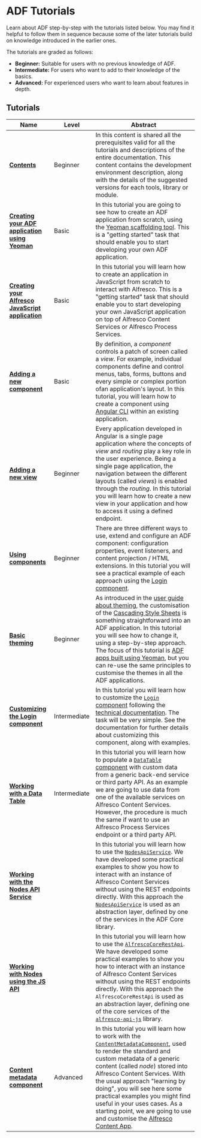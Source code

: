 # ADF Tutorials

Learn about ADF step-by-step with the tutorials listed below.
You may find it helpful to follow them in sequence because some of the
later tutorials build on knowledge introduced in the earlier ones.

The tutorials are graded as follows:

-   **Beginner:** Suitable for users with no previous knowledge of ADF.
-   **Intermediate:** For users who want to add to their knowledge of the basics.
-   **Advanced:** For experienced users who want to learn about features in depth.

## Tutorials

| Name | Level | Abstract |
| -- | -- | -- |
| [**Contents**](preparing-environment.md) | Beginner | In this content is shared all the prerequisites valid for all the tutorials and descriptions of the entire documentation. This content contains the development environment description, along with the details of the suggested versions for each tools, library or module. |
| [**Creating your ADF application using Yeoman**](creating-the-app-using-yeoman.md) | Basic | In this tutorial you are going to see how to create an ADF application from scratch, using the [Yeoman scaffolding tool](http://yeoman.io/). This is a "getting started" task that should enable you to start developing your own ADF application. |
| [**Creating your Alfresco JavaScript application**](creating-javascript-app-using-alfresco-js-api.md) | Basic | In this tutorial you will learn how to create an application in JavaScript from scratch to interact with Alfresco. This is a "getting started" task that should enable you to start developing your own JavaScript application on top of Alfresco Content Services or Alfresco Process Services. |
| [**Adding a new component**](new-component.md) | Basic | By definition, a _component_ controls a patch of screen called a _view_. For example, individual components define and control menus, tabs, forms, buttons and every simple or complex portion ofan application's layout. In this tutorial, you will learn how to create a component using [Angular CLI](https://cli.angular.io/) within an existing application. |
| [**Adding a new view**](new-view.md) | Beginner | Every application developed in Angular is a single page application where the concepts of _view_ and _routing_ play a key role in the user experience. Being a single page application, the navigation between the different layouts (called _views_) is enabled through the _routing_. In this tutorial you will learn how to create a new view in your application and how to access it using a defined endpoint. |
| [**Using components**](using-components.md) | Beginner | There are three different ways to use, extend and configure an ADF component: configuration properties, event listeners, and content projection / HTML extensions. In this tutorial you will see a practical example of each approach using the [Login component](../core/login.component.md). |
| [**Basic theming**](basic-theming.md) | Beginner | As introduced in the [user guide about theming](../user-guide/theming.md), the customisation of the [Cascading Style Sheets](https://en.wikipedia.org/wiki/Cascading_Style_Sheets) is something straightforward into an ADF application. In this tutorial you will see how to change it, using a step-by-step approach. The focus of this tutorial is [ADF apps built using Yeoman](./creating-the-app-using-yeoman.md), but you can re-use the same principles to customise the themes in all the ADF applications. |
| [**Customizing the Login component**](customising-login.md) | Intermediate | In this tutorial you will learn how to customize the [`Login` component](https://alfresco.github.io/adf-component-catalog/components/LoginComponent.html) following the [technical documentation](https://alfresco.github.io/adf-component-catalog/components/LoginComponent.html). The task will be very simple. See the documentation for further details about customizing this component, along with examples. |
| [**Working with a Data Table**](working-with-data-table.md) | Intermediate | In this tutorial you will learn how to populate a [`DataTable` component](https://alfresco.github.io/adf-component-catalog/components/DataTableComponent.html) with custom data from a generic back-end service or third party API. As an example we are going to use data from one of the available services on Alfresco Content Services. However, the procedure is much the same if want to use an Alfresco Process Services endpoint or a third party API. |
| [**Working with the Nodes API Service**](working-with-nodes-api-service.md) |  | In this tutorial you will learn how to use the [`NodesApiService`](../core/nodes-api.service.md). We have developed some practical examples to show you how to interact with an instance of Alfresco Content Services without using the REST endpoints directly. With this approach the [`NodesApiService`](../core/nodes-api.service.md) is used as an abstraction layer, defined by one of the services in the ADF Core library. |
| [**Working with Nodes using the JS API**](working-with-nodes-js-api.md) |  | In this tutorial you will learn how to use the [`AlfrescoCoreRestApi`](https://github.com/Alfresco/alfresco-js-api/tree/master/src/alfresco-core-rest-api). We have developed some practical examples to show you how to interact with an instance of Alfresco Content Services without using the REST endpoints directly. With this approach the `AlfrescoCoreRestApi` is used as an abstraction layer, defining one of the core services of the [`alfresco-api-js`](https://github.com/Alfresco/alfresco-js-api) library. |
| [**Content metadata component**](content-metadata-component.md) | Advanced | In this tutorial you will learn how to work with the [`ContentMetadataComponent`](../content-services/content-metadata.component.md), used to render the standard and custom metadata of a generic content (called _node_) stored into Alfresco Content Services. With the usual approach "learning by doing", you will see here some practical examples you might find useful in your uses cases. As a starting point, we are going to use and customise the [Alfresco Content App](https://github.com/Alfresco/alfresco-content-app). |

